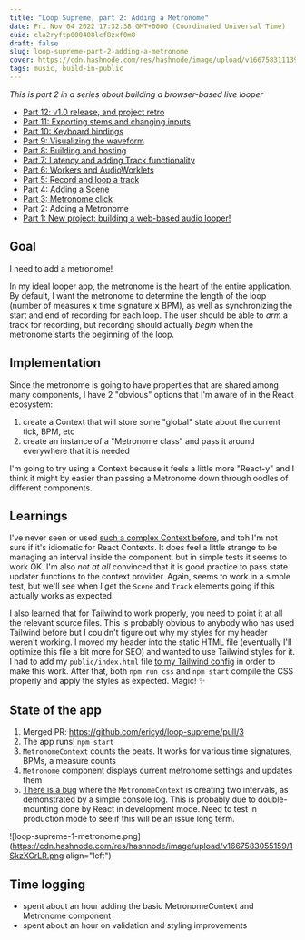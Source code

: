 ```yaml
---
title: "Loop Supreme, part 2: Adding a Metronome"
date: Fri Nov 04 2022 17:32:38 GMT+0000 (Coordinated Universal Time)
cuid: cla2ryftp000408lcf8zxf0m8
draft: false
slug: loop-supreme-part-2-adding-a-metronome
cover: https://cdn.hashnode.com/res/hashnode/image/upload/v1667583111394/Ht1Ziz5_9.png
tags: music, build-in-public
---
```


_This is part 2 in a series about building a browser-based live looper_

- [Part 12: v1.0 release, and project retro](https://ericyd.hashnode.dev/loop-supreme-part-12-v10-release-and-project-retro)
- [Part 11: Exporting stems and changing inputs](https://ericyd.hashnode.dev/loop-supreme-part-11-exporting-stems-and-changing-inputs)
- [Part 10: Keyboard bindings](https://ericyd.hashnode.dev/loop-supreme-part-10-keyboard-bindings)
- [Part 9: Visualizing the waveform](https://ericyd.hashnode.dev/loop-supreme-part-9-visualizing-the-waveform)
- [Part 8: Building and hosting](https://ericyd.hashnode.dev/loop-supreme-part-8-building-and-hosting)
- [Part 7: Latency and adding Track functionality](https://ericyd.hashnode.dev/loop-supreme-part-7-latency-and-adding-track-functionality)
- [Part 6: Workers and AudioWorklets](https://ericyd.hashnode.dev/loop-supreme-part-6-workers-and-audioworklets)
- [Part 5: Record and loop a track](https://ericyd.hashnode.dev/loop-supreme-part-5-record-and-loop-a-track)
- [Part 4: Adding a Scene](https://ericyd.hashnode.dev/loop-supreme-part-4-adding-a-scene)
- [Part 3: Metronome click](https://ericyd.hashnode.dev/loop-supreme-part-3-metronome-click)
- Part 2: Adding a Metronome
- [Part 1: New project: building a web-based audio looper!](https://ericyd.hashnode.dev/new-project-building-a-web-based-audio-looper)

## Goal

I need to add a metronome!

In my ideal looper app, the metronome is the heart of the entire application. By default, I want the metronome to determine the length of the loop (number of measures 𝗑 time signature 𝗑 BPM), as well as synchronizing the start and end of recording for each loop. The user should be able to _arm_ a track for recording, but recording should actually _begin_ when the metronome starts the beginning of the loop.

## Implementation

Since the metronome is going to have properties that are shared among many components, I have 2 "obvious" options that I'm aware of in the React ecosystem:

1. create a Context that will store some "global" state about the current tick, BPM, etc
2. create an instance of a "Metronome class" and pass it around everywhere that it is needed

I'm going to try using a Context because it feels a little more "React-y" and I think it might by easier than passing a Metronome down through oodles of different components.

## Learnings

I've never seen or used [such a complex Context before](https://github.com/ericyd/loop-supreme/blob/db7e2d5df90199530195f27587a626d870a18270/src/MetronomeContext/index.tsx#L34-L68), and tbh I'm not sure if it's idiomatic for React Contexts. It does feel a little strange to be managing an interval inside the component, but in simple tests it seems to work OK. I'm also _not at all_ convinced that it is good practice to pass state updater functions to the context provider. Again, seems to work in a simple test, but we'll see when I get the `Scene` and `Track` elements going if this actually works as expected.

I also learned that for Tailwind to work properly, you need to point it at all the relevant source files. This is probably obvious to anybody who has used Tailwind before but I couldn't figure out why my styles for my header weren't working. I moved my header into the static HTML file (eventually I'll optimize this file a bit more for SEO) and wanted to use Tailwind styles for it. I had to add my `public/index.html` file [to my Tailwind config](https://github.com/ericyd/loop-supreme/blob/db7e2d5df90199530195f27587a626d870a18270/tailwind.config.js#L3) in order to make this work. After that, both `npm run css` and `npm start` compile the CSS properly and apply the styles as expected. Magic! ✨

## State of the app

1. Merged PR: https://github.com/ericyd/loop-supreme/pull/3
2. The app runs! `npm start`
3. `MetronomeContext` counts the beats. It works for various time signatures, BPMs, a measure counts
4. `Metronome` component displays current metronome settings and updates them
5. [There is a bug](https://github.com/ericyd/loop-supreme/blob/db7e2d5df90199530195f27587a626d870a18270/src/MetronomeContext/index.tsx#L48-L50) where the `MetronomeContext` is creating two intervals, as demonstrated by a simple console log. This is probably due to double-mounting done by React in development mode. Need to test in production mode to see if this will be an issue long term.

![loop-supreme-1-metronome.png](https://cdn.hashnode.com/res/hashnode/image/upload/v1667583055159/1SkzXCrLR.png align="left")

## Time logging

- spent about an hour adding the basic MetronomeContext and Metronome component
- spent about an hour on validation and styling improvements
